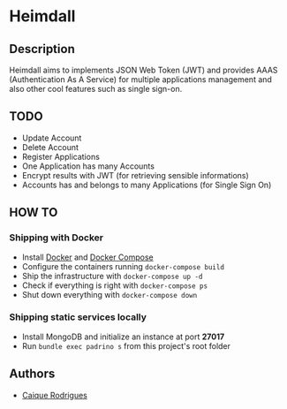 # Heimdall

## Description
Heimdall aims to implements JSON Web Token (JWT) and provides AAAS (Authentication As A Service) for multiple applications management and also other cool features such as single sign-on.

## TODO
- Update Account
- Delete Account
- Register Applications
- One Application has many Accounts
- Encrypt results with JWT (for retrieving sensible informations)
- Accounts has and belongs to many Applications (for Single Sign On)

## HOW TO
### Shipping with Docker
- Install [Docker](https://www.docker.com) and [Docker Compose](https://docs.docker.com/compose/)
- Configure the containers running `docker-compose build`
- Ship the infrastructure with `docker-compose up -d`
- Check if everything is right with `docker-compose ps`
- Shut down everything with `docker-compose down`

### Shipping static services locally
- Install MongoDB and initialize an instance at port **27017**
- Run `bundle exec padrino s` from this project's root folder

## Authors
- [Caique Rodrigues](http://caiquerodrigues.github.io)

